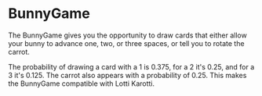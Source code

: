 # BunnyGame
The BunnyGame gives you the opportunity to draw cards that either allow your bunny to advance one, two, or three spaces, or tell you to rotate the carrot.

The probability of drawing a card with a 1 is 0.375, for a 2 it's 0.25, and for a 3 it's 0.125. The carrot also appears with a probability of 0.25.
This makes the BunnyGame compatible with Lotti Karotti.
